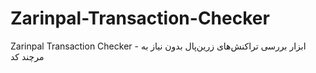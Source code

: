 # Zarinpal-Transaction-Checker
Zarinpal Transaction Checker - ابزار بررسی تراکنش‌های زرین‌پال بدون نیاز به مرچند کد
